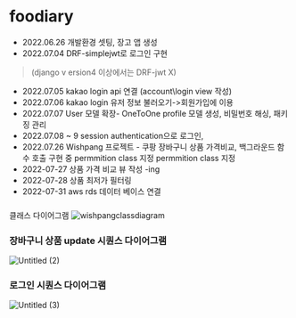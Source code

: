# foodiary

* 2022.06.26 개발환경 셋팅, 장고 앱 생성
* 2022.07.04 DRF-simplejwt로 로그인 구현 
>(django v ersion4 이상에서는 DRF-jwt X)
* 2022.07.05 kakao login api 연결 (account\login view 작성)
* 2022.07.06 kakao login 유저 정보 불러오기->회원가입에 이용
* 2022.07.07 User 모델 확장- OneToOne profile 모델 생성, 비밀번호 해싱, 패키징 관리
* 2022.07.08 ~ 9 session authentication으로 로그인, 
* 2022.07.26 Wishpang 프로젝트 - 쿠팡 장바구니 상품 가격비교, 백그라운드 함수 호출 구현 중
permmition class 지정  permmition class 지정
* 2022-07-27 상품 가격 비교 뷰 작성 -ing
* 2022-07-28 상품 최저가 필터링
* 2022-07-31 aws rds 데이터 베이스 연결

###
클래스 다이어그램
![wishpangclassdiagram](https://user-images.githubusercontent.com/59391473/203677507-6b3c0f3f-c783-4cb3-bb4a-e6a733b1ff17.png)


### 장바구니 상품 update 시퀀스 다이어그램
![Untitled (2)](https://user-images.githubusercontent.com/59391473/203673980-6683036e-cd72-482f-953d-cf48655a744d.png)

### 로그인 시퀀스 다이어그램
![Untitled (3)](https://user-images.githubusercontent.com/59391473/203673983-2c1ab92b-7674-45dd-9426-b025b2b1d46a.png)
